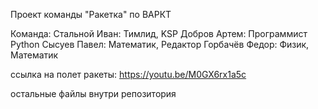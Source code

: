 Проект команды "Ракетка" по ВАРКТ


Команда:
Стальной Иван: Тимлид, KSP
Добров Артем: Программист Python
Сысуев Павел: Математик, Редактор
Горбачёв Федор: Физик, Математик

ссылка на полет ракеты: https://youtu.be/M0GX6rx1a5c

остальные файлы внутри репозитория
